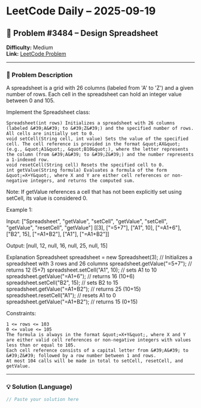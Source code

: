 # LeetCode Daily – 2025-09-19

## 🧠 Problem #3484 – **Design Spreadsheet**
**Difficulty:** Medium  
**Link:** [LeetCode Problem](https://leetcode.com/problems/design-spreadsheet)

---

### 📝 Problem Description

A spreadsheet is a grid with 26 columns (labeled from &#39;A&#39; to &#39;Z&#39;) and a given number of rows. Each cell in the spreadsheet can hold an integer value between 0 and 105.

Implement the Spreadsheet class:


	Spreadsheet(int rows) Initializes a spreadsheet with 26 columns (labeled &#39;A&#39; to &#39;Z&#39;) and the specified number of rows. All cells are initially set to 0.
	void setCell(String cell, int value) Sets the value of the specified cell. The cell reference is provided in the format &quot;AX&quot; (e.g., &quot;A1&quot;, &quot;B10&quot;), where the letter represents the column (from &#39;A&#39; to &#39;Z&#39;) and the number represents a 1-indexed row.
	void resetCell(String cell) Resets the specified cell to 0.
	int getValue(String formula) Evaluates a formula of the form &quot;=X+Y&quot;, where X and Y are either cell references or non-negative integers, and returns the computed sum.


Note: If getValue references a cell that has not been explicitly set using setCell, its value is considered 0.

 
Example 1:


Input:
[&quot;Spreadsheet&quot;, &quot;getValue&quot;, &quot;setCell&quot;, &quot;getValue&quot;, &quot;setCell&quot;, &quot;getValue&quot;, &quot;resetCell&quot;, &quot;getValue&quot;]
[[3], [&quot;=5+7&quot;], [&quot;A1&quot;, 10], [&quot;=A1+6&quot;], [&quot;B2&quot;, 15], [&quot;=A1+B2&quot;], [&quot;A1&quot;], [&quot;=A1+B2&quot;]]

Output:
[null, 12, null, 16, null, 25, null, 15] 

Explanation
Spreadsheet spreadsheet = new Spreadsheet(3); // Initializes a spreadsheet with 3 rows and 26 columns
spreadsheet.getValue(&quot;=5+7&quot;); // returns 12 (5+7)
spreadsheet.setCell(&quot;A1&quot;, 10); // sets A1 to 10
spreadsheet.getValue(&quot;=A1+6&quot;); // returns 16 (10+6)
spreadsheet.setCell(&quot;B2&quot;, 15); // sets B2 to 15
spreadsheet.getValue(&quot;=A1+B2&quot;); // returns 25 (10+15)
spreadsheet.resetCell(&quot;A1&quot;); // resets A1 to 0
spreadsheet.getValue(&quot;=A1+B2&quot;); // returns 15 (0+15)

 
Constraints:


	1 <= rows <= 103
	0 <= value <= 105
	The formula is always in the format &quot;=X+Y&quot;, where X and Y are either valid cell references or non-negative integers with values less than or equal to 105.
	Each cell reference consists of a capital letter from &#39;A&#39; to &#39;Z&#39; followed by a row number between 1 and rows.
	At most 104 calls will be made in total to setCell, resetCell, and getValue.

---

### 💡 Solution (Language)

```cpp
// Paste your solution here
